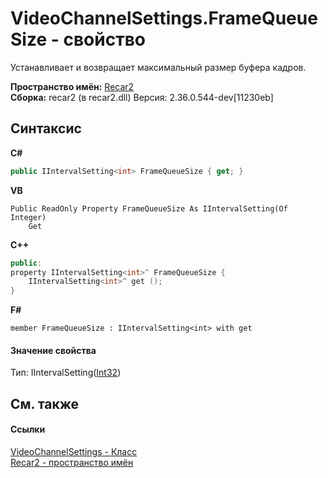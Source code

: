 # VideoChannelSettings.FrameQueueSize - свойство
 

Устанавливает и возвращает максимальный размер буфера кадров.

**Пространство имён:**&nbsp;<a href="0dd0c505-07fc-c3e8-128c-d1a0701f2a29">Recar2</a><br />**Сборка:**&nbsp;recar2 (в recar2.dll) Версия: 2.36.0.544-dev[11230eb]

## Синтаксис

**C#**<br />
``` C#
public IIntervalSetting<int> FrameQueueSize { get; }
```

**VB**<br />
``` VB
Public ReadOnly Property FrameQueueSize As IIntervalSetting(Of Integer)
	Get
```

**C++**<br />
``` C++
public:
property IIntervalSetting<int>^ FrameQueueSize {
	IIntervalSetting<int>^ get ();
}
```

**F#**<br />
``` F#
member FrameQueueSize : IIntervalSetting<int> with get

```


#### Значение свойства
Тип:&nbsp;IIntervalSetting(<a href="http://msdn2.microsoft.com/ru-ru/library/td2s409d" target="_blank">Int32</a>)

## См. также


#### Ссылки
<a href="e9c16317-8a46-c70d-6253-3004e99076b2">VideoChannelSettings - Класс</a><br /><a href="0dd0c505-07fc-c3e8-128c-d1a0701f2a29">Recar2 - пространство имён</a><br />